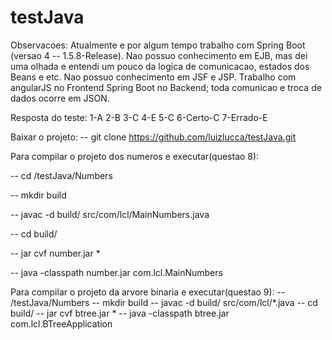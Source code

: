 # testJava

Observacoes:
Atualmente e por algum tempo trabalho com Spring Boot (versao 4 -- 1.5.8-Release).
Nao possuo conhecimento em EJB, mas dei uma olhada e entendi um pouco da logica de comunicacao, estados dos Beans e etc.
Nao possuo conhecimento em JSF e JSP. Trabalho com angularJS no Frontend Spring Boot no Backend; toda comunicao e troca de dados ocorre em JSON.

Resposta do teste:
1-A
2-B
3-C
4-E
5-C
6-Certo-C
7-Errado-E



Baixar o projeto:
-- git clone https://github.com/luizlucca/testJava.git

Para compilar o projeto dos numeros e executar(questao 8):

-- cd /testJava/Numbers

-- mkdir build

-- javac -d build/ src/com/lcl/MainNumbers.java

-- cd build/

-- jar cvf number.jar *

-- java -classpath number.jar com.lcl.MainNumbers

Para compilar o projeto da arvore binaria e executar(questao 9):
-- /testJava/Numbers
-- mkdir build
-- javac -d build/ src/com/lcl/*.java
-- cd build/
-- jar cvf btree.jar *
-- java -classpath btree.jar com.lcl.BTreeApplication
